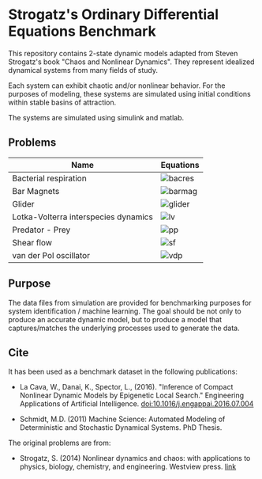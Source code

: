 # Strogatz's Ordinary Differential Equations Benchmark 


This repository contains 2-state dynamic models adapted from Steven Strogatz's book "Chaos and Nonlinear Dynamics". They represent idealized dynamical systems from many fields of study. 

Each system can exhibit chaotic and/or nonlinear behavior. For the purposes of modeling, these systems are simulated using initial conditions within stable basins of attraction. 

The systems are simulated using simulink and matlab. 

## Problems


Name | Equations
----------- | ---------
Bacterial respiration | ![bacres](https://latex.codecogs.com/gif.download?%5Cdot%7Bx%7D%20%3D%2020%20-%20x%20-%20%5Cfrac%7Bxy%7D%7B1+0.5%20x%5E2%7D%20%5C%5C%20%5Cdot%7By%7D%20%3D%2010%20-%20%5Cfrac%7Bxy%7D%7B1+0.5%20x%5E2%7D)
Bar Magnets | ![barmag](https://latex.codecogs.com/gif.download?%5Cdot%7B%5Ctheta%7D%20%3D%200.5%20%5Csin%20%28%5Ctheta%20-%20%5Cphi%29%20-%20%5Csin%20%28%5Ctheta%29%20%5C%5C%20%5Cdot%7B%5Cphi%7D%20%3D%200.5%20%5Csin%20%28%5Cphi%20-%20%5Ctheta%29%20-%20%5Csin%20%28%5Cphi%29)
Glider | ![glider]( https://latex.codecogs.com/gif.download?%5Cdot%7Bv%7D%20%3D%20-%200.05%20v%5E2%20-%20sin%20%28%5Ctheta%29%20%5C%5C%20%5Cdot%7B%5Ctheta%7D%20%3D%20v%20-%20%5Ccos%20%28%5Ctheta%29/v)
Lotka-Volterra interspecies dynamics | ![lv](https://latex.codecogs.com/gif.latex?\dot{x}&space;=&space;10&space;\left(y&space;-&space;\frac{1}{3}(x^3-y)&space;\right)&space;\\&space;\dot{y}&space;=&space;-\frac{1}{10}x)
Predator - Prey | ![pp](https://latex.codecogs.com/gif.download?%5Cdot%7Bx%7D%20%3D%20x%20%284%20-%20x%20-%20%5Cfrac%7By%7D%7B1+x%7D%29%20%5C%5C%20%5Cdot%7By%7D%20%3D%20y%20%5Cleft%28%20%5Cfrac%7Bx%7D%7B1+x%7D%20-%200.075%20y%20%5Cright%29)
Shear flow | ![sf](https://latex.codecogs.com/gif.download?%5Cdot%7B%5Ctheta%7D%20%3D%20%5Ccot%20%28%5Cphi%29%20cos%28%5Ctheta%29%20%5C%5C%20%5Cdot%7B%5Cphi%7D%20%3D%20%28%5Ccos%20%5E2%20%28%5Cphi%29%20+%200.1%20%5Csin%5E2%20%28%5Cphi%29%29%20sin%28%5Ctheta%29)
van der Pol oscillator | ![vdp](https://latex.codecogs.com/gif.download?%5Cdot%7Bx%7D%20%3D%2010%20%5Cleft%28y%20-%20%5Cfrac%7B1%7D%7B3%7D%28x%5E3-y%29%20%5Cright%29%20%5C%5C%20%5Cdot%7By%7D%20%3D%20-%5Cfrac%7B1%7D%7B10%7Dx)


## Purpose

The data files from simulation are provided for benchmarking purposes for system identification / machine learning. The goal should be not only to produce an accurate dynamic model, but to produce a model that captures/matches the underlying processes used to generate the data. 


## Cite


It has been used as a benchmark dataset in the following publications:
 
 - La Cava, W., Danai, K., Spector, L., (2016). "Inference of Compact Nonlinear Dynamic Models by Epigenetic Local Search." Engineering Applications of Artificial Intelligence. [doi:10.1016/j.engappai.2016.07.004](http://authors.elsevier.com/a/1TVk33OWJ8hFJk)

 - Schmidt, M.D. (2011) Machine Science: Automated Modeling of Deterministic and Stochastic Dynamical Systems. PhD Thesis.

The original problems are from:

 - Strogatz, S. (2014) Nonlinear dynamics and chaos: with applications to physics, biology, chemistry, and engineering. Westview press. [link](http://www.stevenstrogatz.com/books/nonlinear-dynamics-and-chaos-with-applications-to-physics-biology-chemistry-and-engineering) 
